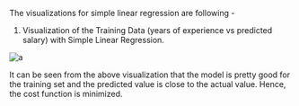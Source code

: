 The visualizations for simple linear regression are following - 
1. Visualization of the Training Data (years of experience vs predicted salary) with Simple Linear Regression.

![a](https://user-images.githubusercontent.com/16416130/69486973-1f97b600-0e20-11ea-896d-e2a94d57a67b.png)

It can be seen from the above visualization that the model is pretty good for the training set and the predicted value is close to the actual value. Hence, the cost function is minimized.
